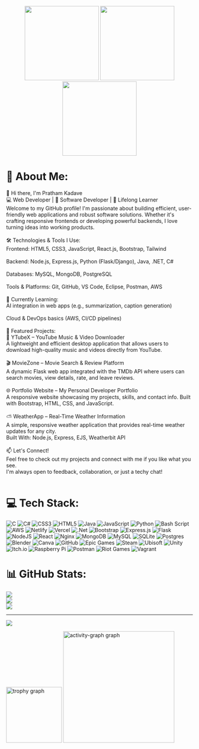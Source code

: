 <p align="center">
  <img height="200" src="https://media2.giphy.com/media/v1.Y2lkPTc5MGI3NjExZDAwejJmaTc5NTZuMHR2dTNmazdoZGhzbmdoajd6bHR5YWk5c2t2biZlcD12MV9pbnRlcm5hbF9naWZfYnlfaWQmY3Q9Zw/TUOSneOOtImPurKwph/giphy.gif" />

  <img height="200" src="https://media0.giphy.com/media/v1.Y2lkPTc5MGI3NjExdmplbjd5dW80Znl6dG13Mnp4cGJoZXkybW81NzBjYnJwdnhqN3ZkdyZlcD12MV9pbnRlcm5hbF9naWZfYnlfaWQmY3Q9Zw/YRThiAEEYVNtC5acLO/giphy.gif" />
  <img height="200" src="https://media4.giphy.com/media/v1.Y2lkPTc5MGI3NjExMjUxZXRyZDh2N25pZ29wNmRzcTV1eG85ZTZlbnVjNDV5dGNvNXJ1YSZlcD12MV9pbnRlcm5hbF9naWZfYnlfaWQmY3Q9Zw/U2fpTR4zq6LuEDFmS1/giphy.gif" />
</p>



###

# 💫 About Me:
👋 Hi there, I'm Pratham Kadave<br>💻 Web Developer | 🧠 Software Developer | 🚀 Lifelong Learner<br>Welcome to my GitHub profile! I'm passionate about building efficient, user-friendly web applications and robust software solutions. Whether it's crafting responsive frontends or developing powerful backends, I love turning ideas into working products.<br><br>🛠️ Technologies & Tools I Use:<br>Frontend: HTML5, CSS3, JavaScript, React.js, Bootstrap, Tailwind<br><br>Backend: Node.js, Express.js, Python (Flask/Django), Java, .NET, C#<br><br>Databases: MySQL, MongoDB, PostgreSQL<br><br>Tools & Platforms: Git, GitHub, VS Code, Eclipse, Postman, AWS<br><br>🌱 Currently Learning:<br>AI integration in web apps (e.g., summarization, caption generation)<br><br>Cloud & DevOps basics (AWS, CI/CD pipelines)<br><br>📌 Featured Projects:<br>🎵 YTubeX – YouTube Music & Video Downloader<br>A lightweight and efficient desktop application that allows users to download high-quality music and videos directly from YouTube.<br><br>🎬 MovieZone – Movie Search & Review Platform<br>A dynamic Flask web app integrated with the TMDb API where users can search movies, view details, rate, and leave reviews.<br><br>🌐 Portfolio Website – My Personal Developer Portfolio<br>A responsive website showcasing my projects, skills, and contact info. Built with Bootstrap, HTML, CSS, and JavaScript.<br><br>⛅ WeatherApp – Real-Time Weather Information<br>A simple, responsive weather application that provides real-time weather updates for any city.<br>Built With: Node.js, Express, EJS, Weatherbit API<br><br>📫 Let's Connect!<br>Feel free to check out my projects and connect with me if you like what you see.<br>I'm always open to feedback, collaboration, or just a techy chat!<br><br>


# 💻 Tech Stack:
![C](https://img.shields.io/badge/c-%2300599C.svg?style=for-the-badge&logo=c&logoColor=white) ![C#](https://img.shields.io/badge/c%23-%23239120.svg?style=for-the-badge&logo=csharp&logoColor=white) ![CSS3](https://img.shields.io/badge/css3-%231572B6.svg?style=for-the-badge&logo=css3&logoColor=white) ![HTML5](https://img.shields.io/badge/html5-%23E34F26.svg?style=for-the-badge&logo=html5&logoColor=white) ![Java](https://img.shields.io/badge/java-%23ED8B00.svg?style=for-the-badge&logo=openjdk&logoColor=white) ![JavaScript](https://img.shields.io/badge/javascript-%23323330.svg?style=for-the-badge&logo=javascript&logoColor=%23F7DF1E) ![Python](https://img.shields.io/badge/python-3670A0?style=for-the-badge&logo=python&logoColor=ffdd54) ![Bash Script](https://img.shields.io/badge/bash_script-%23121011.svg?style=for-the-badge&logo=gnu-bash&logoColor=white) ![AWS](https://img.shields.io/badge/AWS-%23FF9900.svg?style=for-the-badge&logo=amazon-aws&logoColor=white) ![Netlify](https://img.shields.io/badge/netlify-%23000000.svg?style=for-the-badge&logo=netlify&logoColor=#00C7B7) ![Vercel](https://img.shields.io/badge/vercel-%23000000.svg?style=for-the-badge&logo=vercel&logoColor=white) ![.Net](https://img.shields.io/badge/.NET-5C2D91?style=for-the-badge&logo=.net&logoColor=white) ![Bootstrap](https://img.shields.io/badge/bootstrap-%238511FA.svg?style=for-the-badge&logo=bootstrap&logoColor=white) ![Express.js](https://img.shields.io/badge/express.js-%23404d59.svg?style=for-the-badge&logo=express&logoColor=%2361DAFB) ![Flask](https://img.shields.io/badge/flask-%23000.svg?style=for-the-badge&logo=flask&logoColor=white) ![NodeJS](https://img.shields.io/badge/node.js-6DA55F?style=for-the-badge&logo=node.js&logoColor=white) ![React](https://img.shields.io/badge/react-%2320232a.svg?style=for-the-badge&logo=react&logoColor=%2361DAFB) ![Nginx](https://img.shields.io/badge/nginx-%23009639.svg?style=for-the-badge&logo=nginx&logoColor=white) ![MongoDB](https://img.shields.io/badge/MongoDB-%234ea94b.svg?style=for-the-badge&logo=mongodb&logoColor=white) ![MySQL](https://img.shields.io/badge/mysql-4479A1.svg?style=for-the-badge&logo=mysql&logoColor=white) ![SQLite](https://img.shields.io/badge/sqlite-%2307405e.svg?style=for-the-badge&logo=sqlite&logoColor=white) ![Postgres](https://img.shields.io/badge/postgres-%23316192.svg?style=for-the-badge&logo=postgresql&logoColor=white) ![Blender](https://img.shields.io/badge/blender-%23F5792A.svg?style=for-the-badge&logo=blender&logoColor=white) ![Canva](https://img.shields.io/badge/Canva-%2300C4CC.svg?style=for-the-badge&logo=Canva&logoColor=white) ![GitHub](https://img.shields.io/badge/github-%23121011.svg?style=for-the-badge&logo=github&logoColor=white) ![Epic Games](https://img.shields.io/badge/epicgames-%23313131.svg?style=for-the-badge&logo=epicgames&logoColor=white) ![Steam](https://img.shields.io/badge/steam-%23000000.svg?style=for-the-badge&logo=steam&logoColor=white) ![Ubisoft](https://img.shields.io/badge/Ubisoft-%23F5F5F5.svg?style=for-the-badge&logo=Ubisoft&logoColor=black) ![Unity](https://img.shields.io/badge/unity-%23000000.svg?style=for-the-badge&logo=unity&logoColor=white) ![Itch.io](https://img.shields.io/badge/Itch-%23FF0B34.svg?style=for-the-badge&logo=Itch.io&logoColor=white) ![Raspberry Pi](https://img.shields.io/badge/-Raspberry_Pi-C51A4A?style=for-the-badge&logo=Raspberry-Pi) ![Postman](https://img.shields.io/badge/Postman-FF6C37?style=for-the-badge&logo=postman&logoColor=white) ![Riot Games](https://img.shields.io/badge/riotgames-D32936.svg?style=for-the-badge&logo=riotgames&logoColor=white) ![Vagrant](https://img.shields.io/badge/vagrant-%231563FF.svg?style=for-the-badge&logo=vagrant&logoColor=white)
# 📊 GitHub Stats:
![](https://github-readme-stats.vercel.app/api?username=Secretor007&theme=dark&hide_border=false&include_all_commits=false&count_private=false)<br/>
![](https://nirzak-streak-stats.vercel.app/?user=Secretor007&theme=dark&hide_border=false)<br/>
![](https://github-readme-stats.vercel.app/api/top-langs/?username=Secretor007&theme=dark&hide_border=false&include_all_commits=false&count_private=false&layout=compact)

---
[![](https://visitcount.itsvg.in/api?id=Secretor007&icon=0&color=0)](https://visitcount.itsvg.in)

<!-- Proudly created with GPRM ( https://gprm.itsvg.in ) -->
  <img src="https://github-profile-trophy.vercel.app?username=Secretor007&theme=dracula&column=-1&row=1&margin-w=8&margin-h=8&no-bg=true&no-frame=true&order=4" height="150" alt="trophy graph"  />
  <img src="https://github-readme-activity-graph.vercel.app/graph?username=Secretor007&radius=16&theme=dracula&area=true&order=5&custom_title=See%20My%20Contributions!&hide_border=true&hide_title=false" height="300" alt="activity-graph graph"  />
</div>

###
